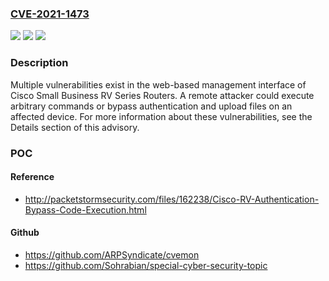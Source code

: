 ### [CVE-2021-1473](https://cve.mitre.org/cgi-bin/cvename.cgi?name=CVE-2021-1473)
![](https://img.shields.io/static/v1?label=Product&message=Cisco%20Small%20Business%20RV%20Series%20Router%20Firmware%20&color=blue)
![](https://img.shields.io/static/v1?label=Version&message=n%2Fa&color=blue)
![](https://img.shields.io/static/v1?label=Vulnerability&message=CWE-119&color=brighgreen)

### Description

Multiple vulnerabilities exist in the web-based management interface of Cisco Small Business RV Series Routers. A remote attacker could execute arbitrary commands or bypass authentication and upload files on an affected device. For more information about these vulnerabilities, see the Details section of this advisory.

### POC

#### Reference
- http://packetstormsecurity.com/files/162238/Cisco-RV-Authentication-Bypass-Code-Execution.html

#### Github
- https://github.com/ARPSyndicate/cvemon
- https://github.com/Sohrabian/special-cyber-security-topic

